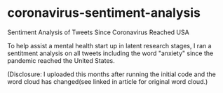 # coronavirus-sentiment-analysis
Sentiment Analysis of Tweets Since Coronavirus Reached USA

To help assist a mental health start up in latent research stages, I ran a sentitment analysis on all tweets including the word "anxiety" since the pandemic reached the United States.

(Disclosure: I uploaded this months after running the initial code and the word cloud has changed(see linked in article for original word cloud.)
